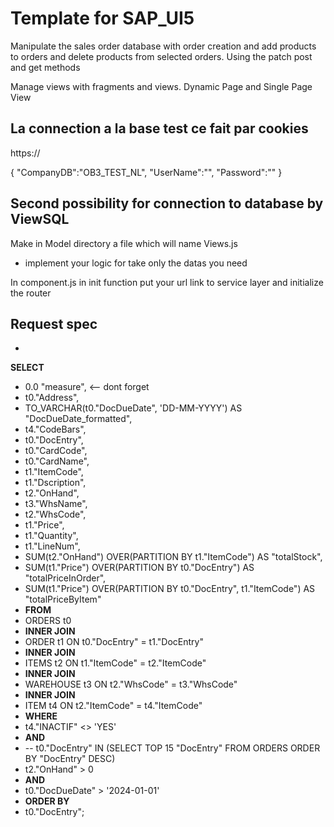 # Template for SAP_UI5
Manipulate the sales order database with order creation and add products to orders and delete products from selected orders. Using the patch post and get methods

Manage views with fragments and views. Dynamic Page and Single Page View


## La connection a la base test ce fait par cookies

https://

{
	"CompanyDB":"OB3_TEST_NL",
 "UserName":"",
 "Password":""
}

## Second possibility for connection to database by ViewSQL

Make in Model directory a file which will name Views.js 
* implement your logic for take only the datas you need 

In component.js in init function put your url link to service layer and initialize the router

## Request spec 
*

**SELECT**
* 0.0 "measure", <-- dont forget
* t0."Address",
* TO_VARCHAR(t0."DocDueDate", 'DD-MM-YYYY') AS "DocDueDate_formatted",
* t4."CodeBars",
* t0."DocEntry",
* t0."CardCode",
* t0."CardName",
* t1."ItemCode",
* t1."Dscription",
* t2."OnHand",
* t3."WhsName",
* t2."WhsCode",
* t1."Price",
* t1."Quantity",
* t1."LineNum",
* SUM(t2."OnHand") OVER(PARTITION BY t1."ItemCode") AS "totalStock",
* SUM(t1."Price") OVER(PARTITION BY t0."DocEntry") AS "totalPriceInOrder",
* SUM(t1."Price") OVER(PARTITION BY t0."DocEntry", t1."ItemCode") AS "totalPriceByItem"
* **FROM**
* ORDERS t0
* **INNER JOIN**
* ORDER t1 ON t0."DocEntry" = t1."DocEntry"
* **INNER JOIN**
* ITEMS t2 ON t1."ItemCode" = t2."ItemCode"
* **INNER JOIN**
* WAREHOUSE t3 ON t2."WhsCode" = t3."WhsCode"
* **INNER JOIN**
* ITEM t4 ON t2."ItemCode" = t4."ItemCode"
* **WHERE**
* t4."INACTIF" <> 'YES'
* **AND**
* -- t0."DocEntry" IN (SELECT TOP 15 "DocEntry" FROM ORDERS ORDER BY "DocEntry" DESC)
* t2."OnHand" > 0
* **AND**
* t0."DocDueDate" > '2024-01-01'
* **ORDER BY**
* t0."DocEntry";
